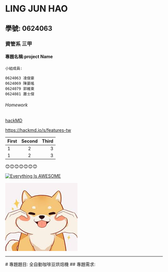 # LING JUN HAO

## 學號: 0624063

### 資管系 三甲

#### 專題名稱:project Name


`小組成員:`
```
0624063 凌俊豪
0624069 陳晏瑤
0624079 郭維東
0624081 蕭士傑
```

###### Homework

[hackMD](https://hackmd.io/s/features-tw)

<https://hackmd.io/s/features-tw>


| First | Second | Third |
|:------|:------:|------:|
| 1 | 2 | 3 |
| 1 | 2 | 3 |


:blush::blush::blush::blush::blush::blush::blush:

[![Everything Is AWESOME](https://img.youtube.com/vi/StTqXEQ2l-Y/0.jpg)](https://www.youtube.com/watch?v=StTqXEQ2l-Y "Everything Is AWESOME")

![mygirlfriend](dog.jpg "hello")


<hr>
# 專題題目: 全自動咖啡豆烘焙機
## 專題需求:







